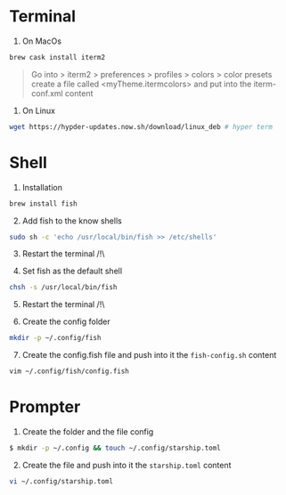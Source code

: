 # Terminal

1. On MacOs
```sh
brew cask install iterm2
```
> Go into > iterm2 > preferences > profiles > colors > color presets
> create a file called <myTheme.itermcolors> and put into the iterm-conf.xml content

1. On Linux
```sh
wget https://hypder-updates.now.sh/download/linux_deb # hyper term
```

# Shell

1. Installation
```sh
brew install fish
```

2. Add fish to the know shells
```sh
sudo sh -c 'echo /usr/local/bin/fish >> /etc/shells'
```

3. Restart the terminal /!\

4. Set fish as the default shell
```sh
chsh -s /usr/local/bin/fish
```

5. Restart the terminal /!\

6. Create the config folder
```sh
mkdir -p ~/.config/fish
```

7. Create the config.fish file and push into it the `fish-config.sh` content
```sh
vim ~/.config/fish/config.fish
```

# Prompter

1. Create the folder and the file config
```sh
$ mkdir -p ~/.config && touch ~/.config/starship.toml
```

2. Create the file and push into it the `starship.toml` content
```sh 
vi ~/.config/starship.toml
```

